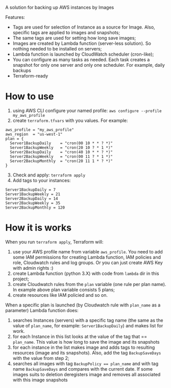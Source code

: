 A solution for backing up AWS instances by Images

Features:
* Tags are used for selection of Instance as a source for Image. Also, specific tags are applied to images and snapshots;
* The same tags are used for setting how long save images;
* Images are created by Lambda function (server-less solution). So nothing needed to be installed on servers;
* Lambda function is launched by CloudWatch scheduler (cron-like);
* You can configure as many tasks as needed. Each task creates a snapshot for only one server and only one scheduler. For example, daily backups
* Terraform-ready

# How to use
1. using AWS CLI configure your named profile: `aws configure --profile my_aws_profile`
2. create `terraform.tfvars` with you values. For example:
  ```hcl-terraform
  aws_profile = "my_aws_profile"
  aws_region  = "us-west-1"
  plan = {
    Server1BackupDaily    = "cron(00 10 * * ? *)"
    Server1BackupWeekly   = "cron(20 10 ? * 1 *)"
    Server2BackupDaily    = "cron(40 10 * * ? *)"
    Server2BackupWeekly   = "cron(00 11 ? * 1 *)"
    Server2BackupMonthly  = "cron(20 11 1 * ? *)"
  }
  ```
3. Check and apply: `terraform apply`
4. Add tags to your instances:
  ```hcl-terraform
  Server1BackupDaily = 7
  Server1BackupWeekly = 21
  Server2BackupDaily = 14
  Server2BackupWeekly = 35
  Server2BackupMonthly = 120
  ```

# How it is works
When you run `terraform apply`, Terraform will:
1. use your AWS profile name from variable `aws_profile`. You need to add some IAM permissions for creating Lambda 
function, IAM policies and role, Cloudwatch rules and log groups. Or you can just create AWS Key with admin rights :)
2. create Lambda function (python 3.X) with code from `lambda` dir in this project;
3. create Cloudwatch rules from the `plan` variable (one rule per plan name). In example above plan variable consists 5 
plans;
4. create resources like IAM policied and so on.

When a specific plan is launched (by Cloudwatch rule with `plan_name` as a parameter) Lambda function does:
1. searches Instances (servers) with a specific tag name (the same
as the value of `plan_name`, for example: `Server1BackupDaily`) and makes list for work. 
2. for each Instance in this list looks at the value of the tag that == `plan_name`. This value is how long to save the image and its snapshots
3. for each instance in the list makes image and adds tags to resulting resources (image and its snapshots). Also, add the tag `BackupSaveDays` with the value from step 2;
4. searches all images with tag `BackupPolicy == plan_name` and with tag name `BackupSaveDays` and compares with the current date. If some images suits to deletion deregisters image and removes all associated with this image snapshots
